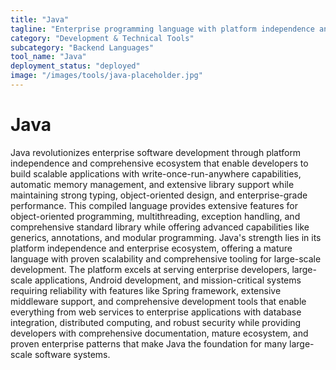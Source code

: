 ```yaml
---
title: "Java"
tagline: "Enterprise programming language with platform independence and robust ecosystem"
category: "Development & Technical Tools"
subcategory: "Backend Languages"
tool_name: "Java"
deployment_status: "deployed"
image: "/images/tools/java-placeholder.jpg"
---
```


# Java

Java revolutionizes enterprise software development through platform independence and comprehensive ecosystem that enable developers to build scalable applications with write-once-run-anywhere capabilities, automatic memory management, and extensive library support while maintaining strong typing, object-oriented design, and enterprise-grade performance. This compiled language provides extensive features for object-oriented programming, multithreading, exception handling, and comprehensive standard library while offering advanced capabilities like generics, annotations, and modular programming. Java's strength lies in its platform independence and enterprise ecosystem, offering a mature language with proven scalability and comprehensive tooling for large-scale development. The platform excels at serving enterprise developers, large-scale applications, Android development, and mission-critical systems requiring reliability with features like Spring framework, extensive middleware support, and comprehensive development tools that enable everything from web services to enterprise applications with database integration, distributed computing, and robust security while providing developers with comprehensive documentation, mature ecosystem, and proven enterprise patterns that make Java the foundation for many large-scale software systems.